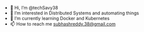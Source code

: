 - 👋 Hi, I’m @techSavy38
- 👀 I’m interested in Distributed Systems and automating things
- 🌱 I’m currently learning Docker and Kubernetes
- 📫 How to reach me subhashreddy.38@gmail.com

<!---
techSavy38/techSavy38 is a ✨ special ✨ repository because its `README.md` (this file) appears on your GitHub profile.
You can click the Preview link to take a look at your changes.
--->
